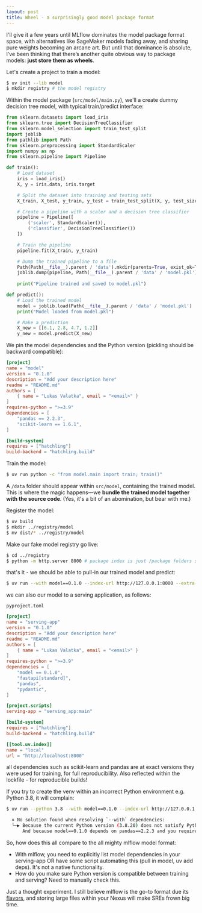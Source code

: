 ```yaml
---
layout: post
title: Wheel - a surprisingly good model package format
---
```

I'll give it a few years until MLflow dominates the model package format space, with alternatives like SageMaker models fading away, and sharing pure weights becoming an arcane art. But until that dominance is absolute, I’ve been thinking that there’s another quite obvious way to package models: **just store them as wheels**.

Let's create a project to train a model:

```bash
$ uv init --lib model
$ mkdir registry # the model registry
```

Within the model package (`src/model/main.py`), we'll a create dummy
decision tree model, with typical train/predict interface:

```python
from sklearn.datasets import load_iris
from sklearn.tree import DecisionTreeClassifier
from sklearn.model_selection import train_test_split
import joblib
from pathlib import Path
from sklearn.preprocessing import StandardScaler
import numpy as np
from sklearn.pipeline import Pipeline

def train():    
    # Load dataset
    iris = load_iris()
    X, y = iris.data, iris.target

    # Split the dataset into training and testing sets
    X_train, X_test, y_train, y_test = train_test_split(X, y, test_size=0.2, random_state=42)

    # Create a pipeline with a scaler and a decision tree classifier
    pipeline = Pipeline([
        ('scaler', StandardScaler()),
        ('classifier', DecisionTreeClassifier())
    ])

    # Train the pipeline
    pipeline.fit(X_train, y_train)

    # Dump the trained pipeline to a file
    Path(Path(__file__).parent / 'data').mkdir(parents=True, exist_ok=True)
    joblib.dump(pipeline, Path(__file__).parent / 'data' / 'model.pkl')
    
    print("Pipeline trained and saved to model.pkl")

def predict():
    # Load the trained model
    model = joblib.load(Path(__file__).parent / 'data' / 'model.pkl')
    print("Model loaded from model.pkl")

    # Make a prediction
    X_new = [[6.1, 2.8, 4.7, 1.2]]
    y_new = model.predict(X_new)
```

We pin the model dependencies and the Python version (pickling should be backward compatible):

```toml
[project]
name = "model"
version = "0.1.0"
description = "Add your description here"
readme = "README.md"
authors = [
    { name = "Lukas Valatka", email = "<email>" }
]
requires-python = ">=3.9"
dependencies = [
    "pandas == 2.2.3",
    "scikit-learn == 1.6.1",
]

[build-system]
requires = ["hatchling"]
build-backend = "hatchling.build"
```

Train the model:
```bash
$ uv run python -c "from model.main import train; train()"
```

A `/data` folder should appear within `src/model`, containing the trained model. This is where the magic happens—we **bundle the trained model together with the source code**. (Yes, it's a bit of an abomination, but bear with me.)

Register the model:

```bash
$ uv build
$ mkdir ../registry/model
$ mv dist/* ../registry/model
```

Make our fake model registry go live:

```bash
$ cd ../registry
$ python -m http.server 8000 # package index is just /package folders served
```

that's it - we should be able to pull-in our trained model and predict:

```bash
$ uv run --with model==0.1.0 --index-url http://127.0.0.1:8000 --extra-index-url 'https://pypi.python.org/simple' --index-strategy unsafe-best-match python -c "from model.main import predict; predict()"
```

we can also our model to a serving application, as follows:

`pyproject.toml`
```toml
[project]
name = "serving-app"
version = "0.1.0"
description = "Add your description here"
readme = "README.md"
authors = [
    { name = "Lukas Valatka", email = "<email>" }
]
requires-python = ">=3.9"
dependencies = [
    "model == 0.1.0",
    "fastapi[standard]",
    "pandas",
    "pydantic",
]

[project.scripts]
serving-app = "serving_app:main"

[build-system]
requires = ["hatchling"]
build-backend = "hatchling.build"

[[tool.uv.index]]
name = "local"
url = "http://localhost:8000"
```

all dependencies such as scikit-learn and pandas are at exact versions they were used for training, for full reproducibility. Also reflected within the lockfile - for reproducible builds!

If you try to create the venv within an incorrect Python environment e.g. Python 3.8, it will complain:

```bash
$ uv run --python 3.8 --with model==0.1.0 --index-url http://127.0.0.1:8000 --extra-index-url 'https://pypi.python.org/simple' --index-strategy unsafe-best-match python
```

```bash
  × No solution found when resolving `--with` dependencies:
  ╰─▶ Because the current Python version (3.8.20) does not satisfy Python>=3.9 and pandas==2.2.3 depends on Python>=3.9, we can conclude that pandas==2.2.3 cannot be used.
      And because model==0.1.0 depends on pandas==2.2.3 and you require model==0.1.0, we can conclude that your requirements are unsatisfiable.
```

So, how does this all compare to the all mighty mlflow model format:

* With mlflow, you need to explicitly list model dependencies in your serving-app OR have some script automating this (pull in model, uv add deps). It's not a native functionality.
* How do you make sure Python version is compatible between training and serving? Need to manually check this.

Just a thought experiment. I still believe mlflow is the go-to format due its [flavors](https://mlflow.org/docs/latest/traditional-ml/creating-custom-pyfunc/part1-named-flavors.html), and storing large files within your Nexus will make SREs frown big time.